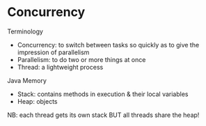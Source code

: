 # Concurrency

Terminology
- Concurrency: to switch between tasks so quickly as to give the impression of parallelism
- Parallelism: to do two or more things at once
- Thread: a lightweight process

Java Memory
- Stack: contains methods in execution & their local variables
- Heap: objects

NB: each thread gets its own stack BUT all threads share the heap!